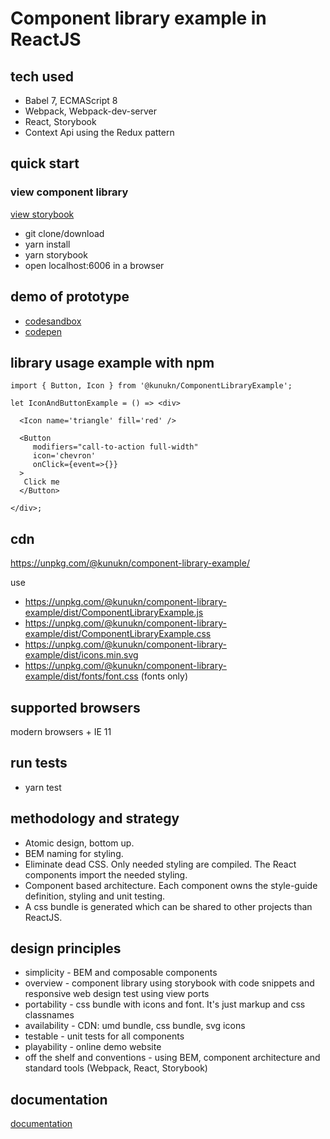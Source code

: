 # Component library example in ReactJS

## tech used

- Babel 7, ECMAScript 8
- Webpack, Webpack-dev-server
- React, Storybook
- Context Api using the Redux pattern

## quick start

### view component library

[view storybook](https://kunukn.github.io/component-library-example/)

- git clone/download
- yarn install
- yarn storybook
- open localhost:6006 in a browser

## demo of prototype

- [codesandbox](https://codesandbox.io/s/2wnqxljx3r)
- [codepen](https://codepen.io/kunukn/pen/af465fa28f09d781363f290d3205bd1e)

## library usage example with npm

```
import { Button, Icon } from '@kunukn/ComponentLibraryExample';

let IconAndButtonExample = () => <div>

  <Icon name='triangle' fill='red' />

  <Button
     modifiers="call-to-action full-width"
     icon='chevron'
     onClick={event=>{}}
  >
   Click me
  </Button>

</div>;
```

## cdn

https://unpkg.com/@kunukn/component-library-example/

use

- https://unpkg.com/@kunukn/component-library-example/dist/ComponentLibraryExample.js
- https://unpkg.com/@kunukn/component-library-example/dist/ComponentLibraryExample.css
- https://unpkg.com/@kunukn/component-library-example/dist/icons.min.svg
- https://unpkg.com/@kunukn/component-library-example/dist/fonts/font.css (fonts only)

## supported browsers

modern browsers + IE 11

## run tests

- yarn test

## methodology and strategy

- Atomic design, bottom up.
- BEM naming for styling.
- Eliminate dead CSS. Only needed styling are compiled. The React components import the needed styling.
- Component based architecture. Each component owns the style-guide definition, styling and unit testing.
- A css bundle is generated which can be shared to other projects than ReactJS.

## design principles

- simplicity - BEM and composable components
- overview - component library using storybook with code snippets and responsive web design test using view ports
- portability - css bundle with icons and font. It's just markup and css classnames
- availability - CDN: umd bundle, css bundle, svg icons
- testable - unit tests for all components
- playability - online demo website
- off the shelf and conventions - using BEM, component architecture and standard tools (Webpack, React, Storybook)

## documentation

[documentation](/docs/index.md)
